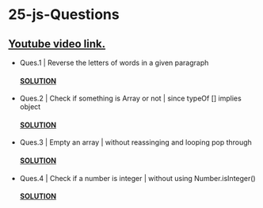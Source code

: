 # 25-js-Questions
## [Youtube video link.](https://youtu.be/qJGR9lLcRc0?si=suEvLO_KwUCaFDJL)

* Ques.1 | Reverse the letters of words in a given paragraph
  #### [SOLUTION](/index.js#L4-L10)

* Ques.2 | Check if something is Array or not | since typeOf [] implies object
  #### [SOLUTION](/index.js#L16-L19)

* Ques.3 | Empty an array | without reassinging and looping pop through
  #### [SOLUTION](/index.js#L25-L28)

* Ques.4 | Check if a number is integer | without using Number.isInteger()
  #### [SOLUTION](/index.js#L34-L39)
